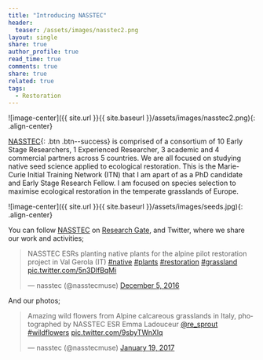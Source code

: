 ```yaml
---
title: "Introducing NASSTEC"
header:
  teaser: /assets/images/nasstec2.png
layout: single
share: true
author_profile: true
read_time: true
comments: true
share: true
related: true
tags:
  - Restoration
---
```


![image-center]({{ site.url }}{{ site.baseurl }}/assets/images/nasstec2.png){: .align-center}


[NASSTEC](http://www.nasstec.eu "NASSTEC"){: .btn .btn--success} is comprised of a consortium of 10 Early Stage Researchers, 1 Experienced Researcher, 3 academic and 4 commercial partners across 5 countries. We are all focused on studying native seed science applied to ecological restoration. This is the Marie-Curie Initial Training Network (ITN) that I am apart of as a PhD candidate and Early Stage Research Fellow. I am focused on species selection to maximise ecological restoration in the temperate grasslands of Europe.


![image-center]({{ site.url }}{{ site.baseurl }}/assets/images/seeds.jpg){: .align-center}


You can follow [NASSTEC](http://www.nasstec.eu "NASSTEC") on [Research Gate](https://www.researchgate.net/project/NASSTEC-NAtive-Seed-Science-TEchnology-and-Conservation "Research Gate"), and Twitter, where we share our work and activities;


<blockquote class="twitter-tweet" data-lang="en"><p lang="en" dir="ltr">NASSTEC ESRs planting native plants for the alpine pilot restoration project in Val Gerola (IT) <a href="https://twitter.com/hashtag/native?src=hash">#native</a> <a href="https://twitter.com/hashtag/plants?src=hash">#plants</a> <a href="https://twitter.com/hashtag/restoration?src=hash">#restoration</a> <a href="https://twitter.com/hashtag/grassland?src=hash">#grassland</a> <a href="https://t.co/5n3DlfBqMi">pic.twitter.com/5n3DlfBqMi</a></p>&mdash; nasstec (@nasstecmuse) <a href="https://twitter.com/nasstecmuse/status/805853913400352768">December 5, 2016</a></blockquote>
<script async src="//platform.twitter.com/widgets.js" charset="utf-8"></script>

And our photos;

<blockquote class="twitter-tweet" data-lang="en"><p lang="en" dir="ltr">Amazing wild flowers from Alpine calcareous grasslands in Italy, photographed by NASSTEC ESR Emma Ladouceur <a href="https://twitter.com/re_sprout">@re_sprout</a> <a href="https://twitter.com/hashtag/wildflowers?src=hash">#wildflowers</a> <a href="https://t.co/9sbyTWnXlq">pic.twitter.com/9sbyTWnXlq</a></p>&mdash; nasstec (@nasstecmuse) <a href="https://twitter.com/nasstecmuse/status/822016042801233921">January 19, 2017</a></blockquote>
<script async src="//platform.twitter.com/widgets.js" charset="utf-8"></script>



